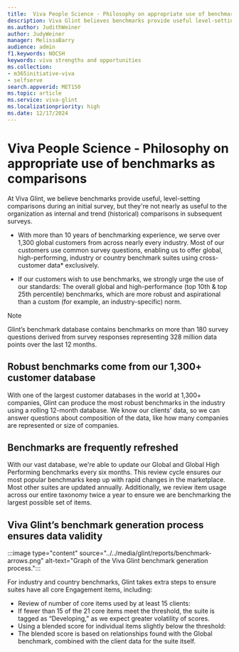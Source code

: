 ```yaml
---
title:  Viva People Science - Philosophy on appropriate use of benchmarks as comparisons
description: Viva Glint believes benchmarks provide useful level-setting comparisons during an initial survey, but are not nearly as useful to the organization as internal and historical comparisons in subsequent surveys.
ms.author: JudithWeiner
author: JudyWeiner
manager: MelissaBarry
audience: admin
f1.keywords: NOCSH
keywords: viva strengths and opportunities
ms.collection:  
- m365initiative-viva
- selfserve 
search.appverid: MET150 
ms.topic: article
ms.service: viva-glint
ms.localizationpriority: high
ms.date: 12/17/2024
---
```


# Viva People Science - Philosophy on appropriate use of benchmarks as comparisons

At Viva Glint, we believe benchmarks provide useful, level-setting comparisons during an initial survey, but they're not nearly as useful to the organization as internal and trend (historical) comparisons in subsequent surveys. 

- With more than 10 years of benchmarking experience, we serve over 1,300 global customers from across nearly every industry. Most of our customers use common survey questions, enabling us to offer global, high-performing, industry or country benchmark suites using cross-customer data* exclusively.
  
- If our customers wish to use benchmarks, we strongly urge the use of our standards: The overall global and high-performance (top 10th & top 25th percentile) benchmarks, which are more robust and aspirational than a custom (for example, an industry-specific) norm.

>[!NOTE]
> Glint’s benchmark database contains benchmarks on more than 180 survey questions derived from survey responses representing 328 million data points over the last 12 months.

## Robust benchmarks come from our 1,300+ customer database

With one of the largest customer databases in the world at 1,300+ companies, Glint can produce the most robust benchmarks in the industry using a rolling 12-month database. 
We know our clients' data, so we can answer questions about composition of the data, like how many companies are represented or size of companies.

## Benchmarks are frequently refreshed

With our vast database, we're able to update our Global and Global High Performing benchmarks every six months. This review cycle ensures our most popular benchmarks keep up with rapid changes in the marketplace. Most other suites are updated annually.
Additionally, we review item usage across our entire taxonomy twice a year to ensure we are benchmarking the largest possible set of items.

## Viva Glint’s benchmark generation process ensures data validity

:::image type="content" source="../../media/glint/reports/benchmark-arrows.png" alt-text="Graph of the Viva Glint benchmark generation process.":::

For industry and country benchmarks, Glint takes extra steps to ensure suites have all core Engagement items, including:
-	Review of number of core items used by at least 15 clients:
 -	If fewer than 15 of the 21 core items meet the threshold, the suite is tagged as “Developing,” as we expect greater volatility of scores.
-	Using a blended score for individual items slightly below the threshold:
 - 	The blended score is based on relationships found with the Global benchmark, combined with the client data for the suite itself.
